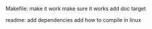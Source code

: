 Makefile:
	make it work
	make sure it works
	add doc target

readme:
	add dependencies
	add how to compile in linux
